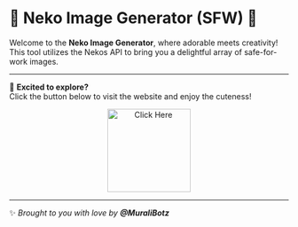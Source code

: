 # 🐾 **Neko Image Generator (SFW)** 🐾

Welcome to the **Neko Image Generator**, where adorable meets creativity!  
This tool utilizes the Nekos API to bring you a delightful array of safe-for-work images.

---

🌟 **Excited to explore?**  
Click the button below to visit the website and enjoy the cuteness!

<p align="center">
  <a href="https://muralibotz.github.io/Neko/">
    <img src="https://img.shields.io/badge/click%20me-007BFF?style=for-the-badge&logo=appveyor&logoColor=white&labelColor=007BFF&color=white&logoWidth=25" alt="Click Here" width="150">
  </a>
</p>

---

✨ _Brought to you with love by **@MuraliBotz**_

